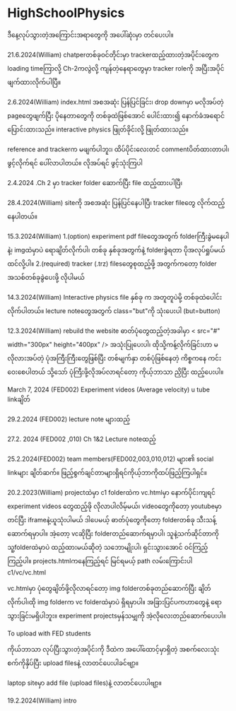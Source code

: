 # HighSchoolPhysics
ဒီနေ့လုပ်သွားတဲ့အကြောင်းအရာတွေကို အပေါ်ဆုံးမှာ တင်ပေးပါ။

21.6.2024(William) chatperတစ်ခုဝင်တိုင်းမှာ trackerထည့်ထားတဲ့အပိုင်းတွေက loading timeကြာလို့ Ch-2ကလွဲလို့ ကျန်တဲ့နေရာတွေမှာ tracker roleကို အပြီးအပိုင် ဖျက်ထားလိုက်ပါပြီ။ 

2.6.2024(William) index.html အစအဆုံး ပြန်ပြင်ခြင်း၊ drop downမှာ မလိုအပ်တဲ့ pageတွေဖျက်ပြီး ပိုနေတာတွေကို တစ်ခုထဲဖြစ်အောင် ပေါင်းထား၍ နောက်ခံအရောင် ပြောင်းထားသည်။ interactive physics ဖြုတ်ခိုင်းလို့ ဖြုတ်ထားသည်။

reference and trackerက မဖျက်ပါဘူး၊ ထိပ်ပိုင်းလေးတင် commentပိတ်ထားတာပါ၊ ဖွင့်လိုက်ရင် ပေါ်လာပါတယ်။ လိုအပ်ရင် ဖွင့်သုံးကြပါ

2.4.2024 .Ch 2 မှာ tracker folder ဆောက်ပြီး file ထည့်ထားပါပြီ၊

28.4.2024(William) siteကို အစအဆုံး ပြန်ပြင်နေပါပြီ၊ tracker fileတွေ လိုက်ထည့်နေပါတယ်။

15.3.2024(William) 1.(option)  experiment pdf fileတွေအတွက် folderကြီးခွဲမနေပါနဲ့၊ imgထဲမှာပဲ ရောချိတ်လိုက်ပါ၊ တစ်ခု နှစ်ခုအတွက်နဲ့ folderခွဲရတာ ပိုအလုပ်ရှုပ်မယ်ထင်လို့ပါ။ 
2.(required) tracker (.trz) filesတွေစုထည့်ဖို့ အတွက်ကတော့ folder အသစ်တစ်ခုခွဲပေးဖို့ လိုပါမယ် 

14.3.2024(William) Interactive physics file နှစ်ခု က အတူတူပဲမို့ တစ်ခုထဲပေါင်းလိုက်ပါတယ်။ lecture noteတွေအတွက် class="but"ကို သုံးပေးပါ (but=button)

12.3.2024(William) rebuild the website
ဓာတ်ပုံတွေထည့်တဲ့အခါမှာ
< src="#" width="300px" height="400px" /> အသုံးပြုပေးပါ၊ ထိုသို့ကန့်လိုက်ခြင်းဟာ မလိုလားအပ်တဲ့ ပုံအကြီးကြီးတွေဖြစ်ပြီး တစ်မျက်နှာ တစ်ပုံဖြစ်နေတဲ့ ကိစ္စကနေ ကင်းဝေးစေပါတယ် သို့သော် ပုံကြီးဖို့လိုအပ်လာရင်တော့ ကိုယ့်ဘာသာ ညှိပြီး ထည့်ပေးပါ။

March 7, 2024 (FED002) Experiment videos (Average velocity) u tube linkချိတ်

29.2.2024 (FED002) lecture note များထည့်

27.2. 2024 (FED002 ,010) Ch 1&2 Lecture noteထည့်


25.2.2024(FED002)
 team members(FED002,003,010,012) များ၏ social linkများ ချိတ်ဆက်။ 
ဖြည့်စွက်ချင်တာများရှိရင်ကိုယ့်ဘာကိုထပ်ဖြည့်ကြပါရှင်။


20.2.2023(William)
projectထဲမှာ c1 folderထဲက vc.htmlမှာ နောက်ပိုင်းကျရင် experiment videos တွေထည့်ဖို လိုလာပါလိမ့်မယ်၊ videoတွေကိုတော့ youtubeမှာတင်ပြီး iframeနဲ့ယူသုံးပါမယ် ဒါပေမယ့် ဓာတ်ပုံတွေကိုတော့ folderတစ်ခု သီးသန့်ဆောက်ရမှာပါ။
အဲ့တော့ vcဆိုပြီး folderတည်ဆောက်ရမှာပါ၊ သူနဲ့သက်ဆိုင်တာကို သူ့folderထဲမှာပဲ ထည့်ထားမယ်ဆိုတဲ့ သဘောမျိုးပါ၊ ရှင်းသွားအောင် ဝင်ကြည့်ကြည့်ပါ။
projects.htmlကနေကြည့်ရင် မြင်ရမယ့် path လမ်းကြောင်းပါ
c1/vc/vc.html

vc.htmlမှာ ပုံတွေချိတ်ဖို့လိုလာရင်တော့ img folderတစ်ခုတည်ဆောက်ပြီး ချိတ်လိုက်ပါ၊ထို img folderက vc folderထဲမှာပဲ ရှိရမှာပါ။ အခြားပြင်ပကဟာတွေနဲ့ ရောသွားခြင်းမရှိပါဘူး။
experiment projectsမှန်သမျှကို အဲ့လိုလေးတည်ဆောက်ပေးပါ။



To upload with FED students

ကိုယ်ဘာသာ လုပ်ပြီးသွားတဲ့အပိုင်းကို ဒီထဲက အပေါ်ထောင့်မှာရှိတဲ့ အစက်လေးသုံးစက်ကိုနှိပ်ပြီး upload filesနဲ့ လာတင်ပေးပါခင်ဗျာ့။

laptop siteမှာ add file (upload files)နဲ့ လာတင်ပေးပါဗျာ့။


19.2.2024(William)
intro

